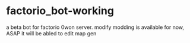 # factorio_bot-working

a beta bot for factorio 0won server. modify modding is  available for now, ASAP it will be abled to edit map gen
